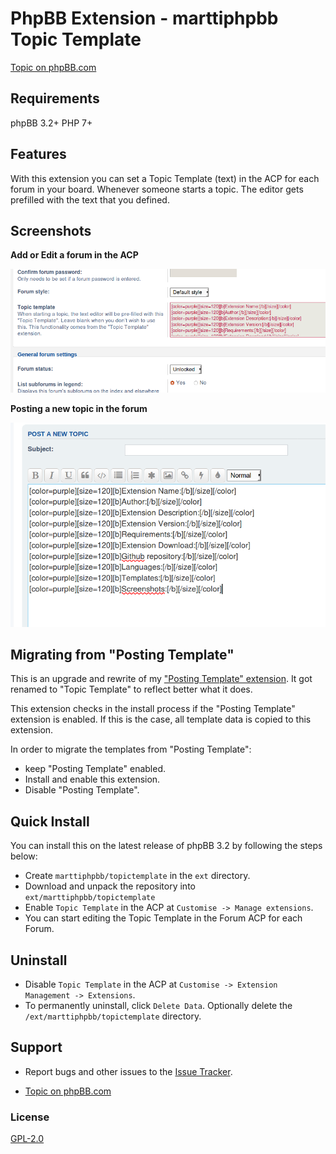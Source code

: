 # PhpBB Extension - marttiphpbb Topic Template

[Topic on phpBB.com](https://www.phpbb.com/community/viewtopic.php?f=456&t=2468891)

## Requirements

phpBB 3.2+ PHP 7+

## Features

With this extension you can set a Topic Template (text) in the ACP for each forum in your board.
Whenever someone starts a topic. The editor gets prefilled with the text that you defined.

## Screenshots
 
**Add or Edit a forum in the ACP**

![ACP](/doc/acp.png)

**Posting a new topic in the forum**

![Posting](/doc/posting.png)

## Migrating from "Posting Template"

This is an upgrade and rewrite of my ["Posting Template" extension](https://www.phpbb.com/customise/db/extension/posting_template_4/).
It got renamed to "Topic Template" to reflect better what it does.

This extension checks in the install process if the "Posting Template" extension is enabled.
If this is the case, all template data is copied to this extension.

In order to migrate the templates from "Posting Template":

* keep "Posting Template" enabled.
* Install and enable this extension.
* Disable "Posting Template".

## Quick Install

You can install this on the latest release of phpBB 3.2 by following the steps below:

* Create `marttiphpbb/topictemplate` in the `ext` directory.
* Download and unpack the repository into `ext/marttiphpbb/topictemplate`
* Enable `Topic Template` in the ACP at `Customise -> Manage extensions`.
* You can start editing the Topic Template in the Forum ACP for each Forum.

## Uninstall

* Disable `Topic Template` in the ACP at `Customise -> Extension Management -> Extensions`.
* To permanently uninstall, click `Delete Data`. Optionally delete the `/ext/marttiphpbb/topictemplate` directory.

## Support

* Report bugs and other issues to the [Issue Tracker](https://github.com/marttiphpbb/topictemplate/issues).

* [Topic on phpBB.com](https://www.phpbb.com/community/viewtopic.php?f=456&t=2468891)

### License

[GPL-2.0](license.txt)
